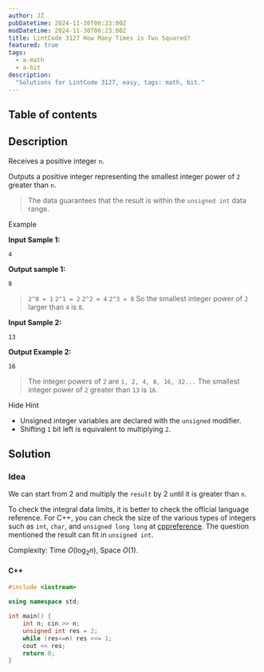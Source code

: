 ```yaml
---
author: JZ
pubDatetime: 2024-11-30T06:23:00Z
modDatetime: 2024-11-30T06:23:00Z
title: LintCode 3127 How Many Times is Two Squared?
featured: true
tags:
  - a-math
  - a-bit
description:
  "Solutions for LintCode 3127, easy, tags: math, bit."
---
```


## Table of contents

## Description

Receives a positive integer `n`.

Outputs a positive integer representing the smallest integer power of `2` greater than `n`.

> The data guarantees that the result is within the `unsigned int` data range.

Example

**Input Sample 1:**

    4

**Output sample 1:**

    8

> `2^0 = 1`
> `2^1 = 2`
> `2^2 = 4`
> `2^3 = 8`
> So the smallest integer power of `2` larger than `4` is `8`.

**Input Sample 2:**

    13

**Output Example 2:**

    16

> The integer powers of `2` are `1, 2, 4, 8, 16, 32...`
> The smallest integer power of `2` greater than `13` is `16`.

Hide Hint

-   Unsigned integer variables are declared with the `unsigned` modifier.
-   Shifting `1` bit left is equivalent to multiplying `2`.

## Solution

### Idea

We can start from 2 and multiply the `result` by 2 until it is greater than `n`.

To check the integral data limits, it is better to check the official language reference. For C++, you can check the size of the various types of integers such as `int`, `char`, and `unsigned long long` at [cppreference](https://en.cppreference.com/w/cpp/language/types). The question mentioned the result can fit in `unsigned int`.

Complexity: Time $O(\log_2n)$, Space $O(1)$.

#### C++

```cpp
#include <iostream>

using namespace std;

int main() {
    int n; cin >> n;
    unsigned int res = 2;
    while (res<=n) res <<= 1;
    cout << res;
    return 0;
}
```
